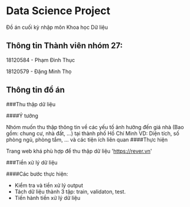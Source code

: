 # Data Science Project
Đồ án cuối kỳ nhập môn Khoa học Dữ liệu

## Thông tin Thành viên nhóm 27:
18120584 - Phạm Đình Thục 

18120579 - Đặng Minh Thọ

## Thông tin đồ án 

###Thu thập dữ liệu

####Ý tưởng

Nhóm muốn thu thập thông tin về các yếu tố ảnh hưởng đến giá nhà (Bao gồm: chung cư, nhà đất, ...) tại thành phố Hồ Chí Minh
VD: Diện tích, số phòng ngủ, phòng tắm, ... và các tiện ích liên quan
####Thực hiện

Trang web khá phù hợp để thu thập dữ liệu
'https://rever.vn'


###Tiền xử lý dữ liệu

####Các bước thực hiện:
- Kiểm tra và tiền xử lý output
- Tách dữ liệu thành 3 tập: train, validaton, test.
- Tiến hành tiền xử lý dữ liệu